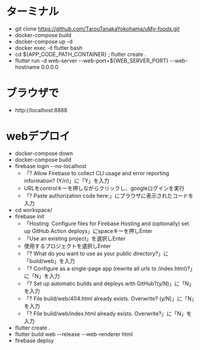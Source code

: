 # ターミナル
- git clone https://github.com/TarouTanakaYokohama/uMy-foods.git
- docker-compose build
- docker-compose up -d
- docker exec -it flutter bash
- cd ${APP_CODE_PATH_CONTAINER} ; flutter create .
- flutter run -d web-server --web-port=${WEB_SERVER_PORT} --web-hostname 0.0.0.0

# ブラウザで
- http://localhost:8888

# webデプロイ
- docker-compose down
- docker-compose build
- firebase login --no-localhost
  - 「? Allow Firebase to collect CLI usage and error reporting information? (Y/n)」に「Y」を入力
  - URLをcontrolキーを押しながらクリックし、googleログインを実行
  - 「? Paste authorization code here:」にブラウザに表示されたコードを入力
- cd workspace/
- firebase init
  - 「Hosting: Configure files for Firebase Hosting and (optionally) set up GitHub Action deploys」にspaceキーを押しEnter
  - 「Use an existing project」を選択しEnter
  - 使用するプロジェクトを選択しEnter
  - 「? What do you want to use as your public directory?」に「build/web」を入力
  - 「? Configure as a single-page app (rewrite all urls to /index.html)?」に「N」を入力
  - 「? Set up automatic builds and deploys with GitHub?(y/N)」に「N」を入力
  - 「? File build/web/404.html already exists. Overwrite? (y/N)」に「N」を入力
  - 「? File build/web/index.html already exists. Overwrite?」に「N」を入力
- flutter create .
- flutter build web --release --web-renderer html
- firebase deploy
